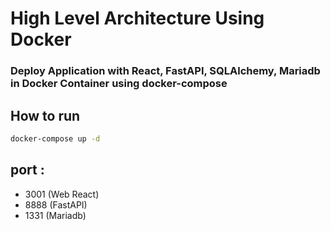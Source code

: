 # High Level Architecture Using Docker

### Deploy Application with React, FastAPI, SQLAlchemy, Mariadb in Docker Container using docker-compose

## How to run 

```bash
docker-compose up -d 
```

## port :
- 3001 (Web React)
- 8888 (FastAPI)
- 1331 (Mariadb)

